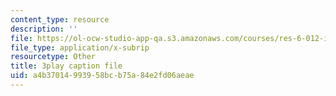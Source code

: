 ```yaml
---
content_type: resource
description: ''
file: https://ol-ocw-studio-app-qa.s3.amazonaws.com/courses/res-6-012-introduction-to-probability-spring-2018/a4b37014993958bcb75a84e2fd06aeae_XKYpKYspe1w.vtt
file_type: application/x-subrip
resourcetype: Other
title: 3play caption file
uid: a4b37014-9939-58bc-b75a-84e2fd06aeae
---
```

